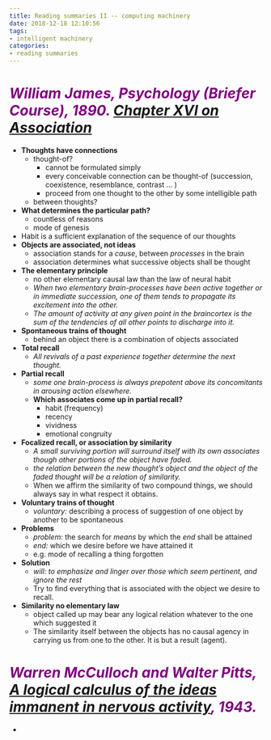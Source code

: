 ```yaml
---
title: Reading summaries II -- computing machinery
date: 2018-12-18 12:10:56
tags: 
- intelligent machinery
categories:
- reading summaries
---
```


# <font color=purple>*William James, Psychology (Briefer Course), 1890. [Chapter XVI on Association](https://intelligentmachinerycourse.files.wordpress.com/2018/09/james_psychology_1890p.pdf)*</font>

- **Thoughts have connections**
  - thought-of?
    - cannot be formulated simply
    - every conceivable connection can be thought-of (succession, coexistence, resemblance, contrast ... )
    - proceed from one thought to the other by some intelligible path
  - between thoughts?
- **What determines the particular path?**
  - countless of reasons
  - mode of genesis
- Habit is a sufficient explanation of the sequence of our thoughts
- **Objects are associated, not ideas**
  - association stands for a _cause_, between _processes_ in the brain
  - association determines what successive objects shall be thought
- **The elementary principle**
  - no other elementary causal law than the law of neural habit
  - _When two elementary brain-processes have been active together or in immediate succession, one of them tends to propagate its excitement into the other._
  - _The amount of activity at any given point in the braincortex is the sum of the tendencies of all other points to discharge into it._
- **Spontaneous trains of thought**
  - behind an object there is a combination of objects associated
- **Total recall**
  - _All revivals of a past experience together determine the next thought._
- **Partial recall**
  - _some one brain-process is always prepotent above its concomitants in arousing action elsewhere._
  - **Which associates come up in partial recall?**
    - habit (frequency)
    - recency
    - vividness
    - emotional congruity
- **Focalized recall, or association by similarity**
  - _A small surviving portion will surround itself with its own associates though other portions of the object have faded._
  - _the relation between the new thought’s object and the object of the faded thought will be a relation of similarity._
  - When we affirm the similarity of two compound things, we should always say in what respect it obtains.
- **Voluntary trains of thought**
  - _voluntary:_ describing a process of suggestion of one object by another to be spontaneous
- **Problems**
  - _problem:_ the search for _means_ by which the _end_ shall be attained
  - _end:_ which we desire before we have attained it
  - e.g. mode of recalling a thing forgotten
- **Solution**
  - _will:_  _to emphasize and linger over those which seem pertinent, and ignore the rest_
  - Try to find everything that is associated with the object we desire to recall.
- **Similarity no elementary law**
  - object called up may bear any logical relation whatever to the one which suggested it
  - The similarity itself between the objects has no causal agency in carrying us from one to the other. It is but a result (agent).
# <font color=purple>*Warren McCulloch and Walter Pitts, [A logical calculus of the ideas immanent in nervous activity](https://intelligentmachinerycourse.files.wordpress.com/2018/09/mcculloch_pitts_with_intro_1943p.pdf), 1943.*</font>

- 